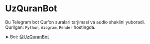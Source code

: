 # UzQuranBot

Bu Telegram bot Qur’on suralari tarjimasi va audio shaklini yuboradi.  
Qurilgan: `Python`, `Aiogram`, `Render` hostingda.

➤ Bot: [@UzQuranBot](https://t.me/UzQuranBot)
